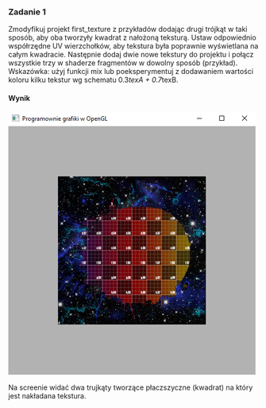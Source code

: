 ### Zadanie 1

Zmodyfikuj projekt first_texture z przykładów dodając drugi trójkąt w taki sposób, aby oba tworzyły kwadrat z nałożoną teksturą. Ustaw odpowiednio współrzędne UV wierzchołków, aby tekstura była poprawnie wyświetlana na całym kwadracie. Następnie dodaj dwie nowe tekstury do projektu i połącz wszystkie trzy w shaderze fragmentów w dowolny sposób (przykład). Wskazówka: użyj funkcji mix lub poeksperymentuj z dodawaniem wartości koloru kilku tekstur wg schematu 0.3*texA + 0.7*texB.

#### Wynik

![Screen1](Screen1.PNG)

Na screenie widać dwa trujkąty tworzące płaczszyczne (kwadrat) na który jest nakładana tekstura.